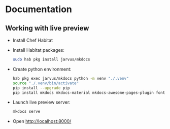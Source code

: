 # Documentation

## Working with live preview

- Install Chef Habitat
- Install Habitat packages:

    ```bash
    sudo hab pkg install jarvus/mkdocs
    ```

- Create python environment:

    ```bash
    hab pkg exec jarvus/mkdocs python -m venv "./.venv"
    source "./.venv/bin/activate"
    pip install --upgrade pip
    pip install mkdocs mkdocs-material mkdocs-awesome-pages-plugin fontawesome_markdown
    ```

- Launch live preview server:

    ```bash
    mkdocs serve
    ```

- Open <http://localhost:8000/>

